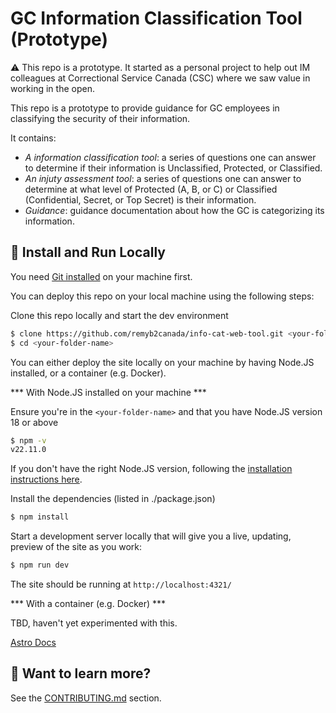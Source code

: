 # GC Information Classification Tool (Prototype)

:warning: This repo is a prototype. It started as a personal project to help out IM colleagues at Correctional Service Canada (CSC) where we saw value in working in the open.

This repo is a prototype to provide guidance for GC employees in classifying the security of their information. 

It contains:
* *A information classification tool*: a series of questions one can answer to determine if their information is Unclassified, Protected, or Classified.
* *An injuty assessment tool*: a series of questions one can answer to determine at what level of Protected (A, B, or C) or Classified (Confidential, Secret, or Top Secret) is their information.
* *Guidance*: guidance documentation about how the GC is categorizing its information.

## :floppy_disk: Install and Run Locally

You need [Git installed](https://git-scm.com/downloads) on your machine first.

You can deploy this repo on your local machine using the following steps:

Clone this repo locally and start the dev environment

```bash
$ clone https://github.com/remyb2canada/info-cat-web-tool.git <your-folder-name>
$ cd <your-folder-name>
```

You can either deploy the site locally on your machine by having Node.JS installed, or a container (e.g. Docker).

*** With Node.JS installed on your machine ***

Ensure you're in the ```<your-folder-name>``` and that you have Node.JS version 18 or above

```bash
$ npm -v
v22.11.0
```

If you don't have the right Node.JS version, following the [installation instructions here](https://nodejs.org/en/learn/getting-started/how-to-install-nodejs).

Install the dependencies (listed in ./package.json)

```bash
$ npm install
```

Start a development server locally that will give you a live, updating, preview of the site as you work:

```bash
$ npm run dev
```

The site should be running at ```http://localhost:4321/```

*** With a container (e.g. Docker) ***

TBD, haven't yet experimented with this.

[Astro Docs](https://docs.astro.build/en/recipes/docker/)

## 👀 Want to learn more?

See the [CONTRIBUTING.md](CONTRIBUTING.md) section. 
